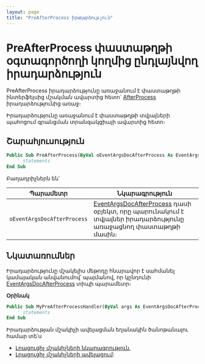 ```yaml
---
layout: page
title: "PreAfterProcess իրադարձություն"
---
```


# PreAfterProcess փաստաթղթի օգտագործողի կողմից ընդլայնվող իրադարձություն

PreAfterProcess իրադարձությունը առաջանում է փաստաթղթի ինտերֆեյսից մշակման ավարտից հետո` [AfterProcess](../AfterProcess.md) իրադարձությունից առաջ։

Իրադարձությունը առաջանում է փաստաթղթի տվյալների պահոցում գրանցման տրանզակցիայի ավարտից հետո։

## Շարահյուսություն

``` vb
Public Sub PreAfterProcess(ByVal օEventArgsDocAfterProcess As EventArgsDocAfterProcess)  
    ' statements
End Sub
```

Բաղադրիչներն են՝


|Պարամետր|Նկարագրություն|
|--|--|
|`օEventArgsDocAfterProcess`| [EventArgsDocAfterProcess](../UserDefinedHandlers.md#eventargsdocafterprocess-class) դասի օբյեկտ, որը պարունակում է տվյալներ իրադարձությունը առաջացնող փաստաթղթի մասին։|

## Նկատառումներ

Իրադարձությունը մշակելիս մեթոդը հնարավոր է սահմանել կամայական անվանումով՝ պայմանով, որ կընդունի [EventArgsDocAfterProcess](../UserDefinedHandlers.md#eventargsdocafterprocess-class) տիպի պարամետր։

**Օրինակ**

``` vb
Public Sub MyPreAfterProcessHandler(ByVal args As EventArgsDocAfterProcess) 
    ' statements
End Sub
```

Իրադարձության մշակիչի ավելացման եղանակին ծանոթանալու համար տե՛ս 
* [Լրացուցիչ մշակիչների նկարագրություն](../UserDefinedHandlers.md),
* [Լրացուցիչ մշակիչների ավելացում](../UserDefinedHandlers.md#մշակիչների-գրանցում):